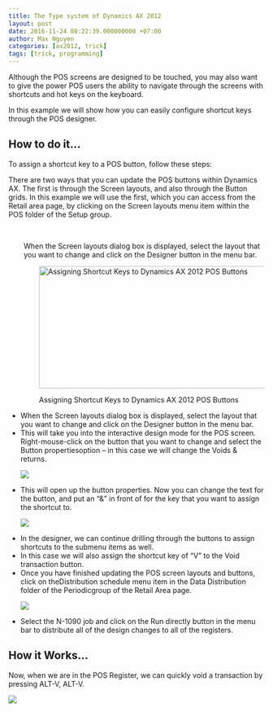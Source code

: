 ```yaml
---
title: The Type system of Dynamics AX 2012
layout: post
date: 2016-11-24 08:22:39.000000000 +07:00
author: Max Nguyen
categories: [ax2012, trick]
tags: [trick, programming]
---
```


<p>Although the POS screens are designed to be touched, you may also want to give the power POS users the ability to navigate through the screens with shortcuts and hot keys on the keyboard.</p>
<p>In this example we will show how you can easily configure shortcut keys through the POS designer.<span id="more-1101"></span></p>
<h2>How to do it…</h2>
<p>To assign a shortcut key to a POS button, follow these steps:</p>
<p>There are two ways that you can update the POS buttons within Dynamics AX. The first is through the Screen layouts, and also through the Button grids. In this example we will use the first, which you can access from the Retail area page, by clicking on the Screen layouts menu item within the POS folder of the Setup group.</p>
<p>&nbsp;</p>
<div style="padding-left:30px;">When the Screen layouts dialog box is displayed, select the layout that you want to change and click on the Designer button in the menu bar.</div>
<div style="padding-left:30px;">
<p style="padding-left:30px;"><img title="Assigning Shortcut Keys to Dynamics AX 2012 POS Buttons" src="{{ site.baseurl }}/assets/052913_1432_assigningsh1.png" alt=" Assigning Shortcut Keys to Dynamics AX 2012 POS Buttons" width="489" height="240" /></p>
<p style="padding-left:30px;">Assigning Shortcut Keys to Dynamics AX 2012 POS Buttons</p>
</div>
<p><!--more--></p>
<ul>
<li>When the Screen layouts dialog box is displayed, select the layout that you want to change and click on the Designer button in the menu bar.</li>
<li>
<div>This will take you into the interactive design mode for the POS screen. Right-mouse-click on the button that you want to change and select the Button propertiesoption – in this case we will change the Voids &amp; returns.</div>
<p><img src="{{ site.baseurl }}/assets/052913_1432_assigningsh2.png" alt=" " /></li>
<li>
<div>This will open up the button properties. Now you can change the text for the button, and put an “&amp;” in front of for the key that you want to assign the shortcut to.</div>
<p><img src="{{ site.baseurl }}/assets/052913_1432_assigningsh3.png" alt=" " /></li>
<li>In the designer, we can continue drilling through the buttons to assign shortcuts to the submenu items as well.</li>
<li>In this case we will also assign the shortcut key of “V” to the Void transaction button.</li>
<li>
<div>Once you have finished updating the POS screen layouts and buttons, click on theDistribution schedule menu item in the Data Distribution folder of the Periodicgroup of the Retail Area page.</div>
<p><img src="{{ site.baseurl }}/assets/052913_1432_assigningsh4.png" alt=" " /></li>
<li>Select the N-1090 job and click on the Run directly button in the menu bar to distribute all of the design changes to all of the registers.</li>
</ul>
<h2>How it Works…</h2>
<p>Now, when we are in the POS Register, we can quickly void a transaction by pressing ALT-V, ALT-V.</p>
<p><img src="{{ site.baseurl }}/assets/052913_1432_assigningsh5.png" alt=" " /></p>
